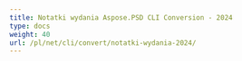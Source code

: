 ```yaml
---
title: Notatki wydania Aspose.PSD CLI Conversion - 2024
type: docs
weight: 40
url: /pl/net/cli/convert/notatki-wydania-2024/
---
```

